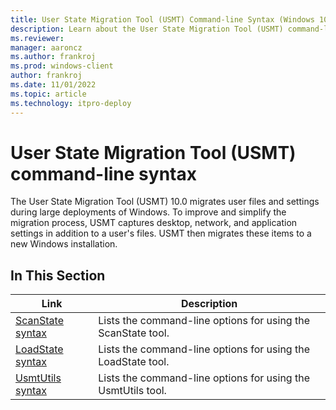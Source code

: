 ```yaml
---
title: User State Migration Tool (USMT) Command-line Syntax (Windows 10)
description: Learn about the User State Migration Tool (USMT) command-line syntax for using the ScanState tool, LoadState tool, and UsmtUtils tool.
ms.reviewer: 
manager: aaroncz
ms.author: frankroj
ms.prod: windows-client
author: frankroj
ms.date: 11/01/2022
ms.topic: article
ms.technology: itpro-deploy
---
```


# User State Migration Tool (USMT) command-line syntax

The User State Migration Tool (USMT) 10.0 migrates user files and settings during large deployments of Windows. To improve and simplify the migration process, USMT captures desktop, network, and application settings in addition to a user's files. USMT then migrates these items to a new Windows installation.

## In This Section

| Link | Description |
|--- |--- |
|[ScanState syntax](usmt-scanstate-syntax.md)|Lists the command-line options for using the ScanState tool.|
|[LoadState syntax](usmt-loadstate-syntax.md)|Lists the command-line options for using the LoadState tool.|
|[UsmtUtils syntax](usmt-utilities.md)|Lists the command-line options for using the UsmtUtils tool.|
